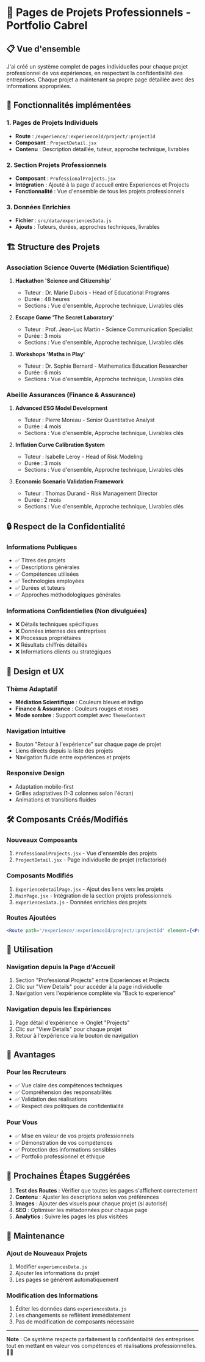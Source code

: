 # 🚀 Pages de Projets Professionnels - Portfolio Cabrel

## 📋 Vue d'ensemble

J'ai créé un système complet de pages individuelles pour chaque projet professionnel de vos expériences, en respectant la confidentialité des entreprises. Chaque projet a maintenant sa propre page détaillée avec des informations appropriées.

## 🎯 Fonctionnalités implémentées

### 1. **Pages de Projets Individuels**
- **Route** : `/experience/:experienceId/project/:projectId`
- **Composant** : `ProjectDetail.jsx`
- **Contenu** : Description détaillée, tuteur, approche technique, livrables

### 2. **Section Projets Professionnels**
- **Composant** : `ProfessionalProjects.jsx`
- **Intégration** : Ajouté à la page d'accueil entre Experiences et Projects
- **Fonctionnalité** : Vue d'ensemble de tous les projets professionnels

### 3. **Données Enrichies**
- **Fichier** : `src/data/experiencesData.js`
- **Ajouts** : Tuteurs, durées, approches techniques, livrables

## 🏗️ Structure des Projets

### **Association Science Ouverte (Médiation Scientifique)**
1. **Hackathon 'Science and Citizenship'**
   - Tuteur : Dr. Marie Dubois - Head of Educational Programs
   - Durée : 48 heures
   - Sections : Vue d'ensemble, Approche technique, Livrables clés

2. **Escape Game 'The Secret Laboratory'**
   - Tuteur : Prof. Jean-Luc Martin - Science Communication Specialist
   - Durée : 3 mois
   - Sections : Vue d'ensemble, Approche technique, Livrables clés

3. **Workshops 'Maths in Play'**
   - Tuteur : Dr. Sophie Bernard - Mathematics Education Researcher
   - Durée : 6 mois
   - Sections : Vue d'ensemble, Approche technique, Livrables clés

### **Abeille Assurances (Finance & Assurance)**
1. **Advanced ESG Model Development**
   - Tuteur : Pierre Moreau - Senior Quantitative Analyst
   - Durée : 4 mois
   - Sections : Vue d'ensemble, Approche technique, Livrables clés

2. **Inflation Curve Calibration System**
   - Tuteur : Isabelle Leroy - Head of Risk Modeling
   - Durée : 3 mois
   - Sections : Vue d'ensemble, Approche technique, Livrables clés

3. **Economic Scenario Validation Framework**
   - Tuteur : Thomas Durand - Risk Management Director
   - Durée : 2 mois
   - Sections : Vue d'ensemble, Approche technique, Livrables clés

## 🔒 Respect de la Confidentialité

### **Informations Publiques**
- ✅ Titres des projets
- ✅ Descriptions générales
- ✅ Compétences utilisées
- ✅ Technologies employées
- ✅ Durées et tuteurs
- ✅ Approches méthodologiques générales

### **Informations Confidentielles (Non divulguées)**
- ❌ Détails techniques spécifiques
- ❌ Données internes des entreprises
- ❌ Processus propriétaires
- ❌ Résultats chiffrés détaillés
- ❌ Informations clients ou stratégiques

## 🎨 Design et UX

### **Thème Adaptatif**
- **Médiation Scientifique** : Couleurs bleues et indigo
- **Finance & Assurance** : Couleurs rouges et roses
- **Mode sombre** : Support complet avec `ThemeContext`

### **Navigation Intuitive**
- Bouton "Retour à l'expérience" sur chaque page de projet
- Liens directs depuis la liste des projets
- Navigation fluide entre expériences et projets

### **Responsive Design**
- Adaptation mobile-first
- Grilles adaptatives (1-3 colonnes selon l'écran)
- Animations et transitions fluides

## 🛠️ Composants Créés/Modifiés

### **Nouveaux Composants**
1. `ProfessionalProjects.jsx` - Vue d'ensemble des projets
2. `ProjectDetail.jsx` - Page individuelle de projet (refactorisé)

### **Composants Modifiés**
1. `ExperienceDetailPage.jsx` - Ajout des liens vers les projets
2. `MainPage.jsx` - Intégration de la section projets professionnels
3. `experiencesData.js` - Données enrichies des projets

### **Routes Ajoutées**
```jsx
<Route path="/experience/:experienceId/project/:projectId" element={<ProjectDetail />} />
```

## 📱 Utilisation

### **Navigation depuis la Page d'Accueil**
1. Section "Professional Projects" entre Experiences et Projects
2. Clic sur "View Details" pour accéder à la page individuelle
3. Navigation vers l'expérience complète via "Back to experience"

### **Navigation depuis les Expériences**
1. Page détail d'expérience → Onglet "Projects"
2. Clic sur "View Details" pour chaque projet
3. Retour à l'expérience via le bouton de navigation

## 🎯 Avantages

### **Pour les Recruteurs**
- ✅ Vue claire des compétences techniques
- ✅ Compréhension des responsabilités
- ✅ Validation des réalisations
- ✅ Respect des politiques de confidentialité

### **Pour Vous**
- ✅ Mise en valeur de vos projets professionnels
- ✅ Démonstration de vos compétences
- ✅ Protection des informations sensibles
- ✅ Portfolio professionnel et éthique

## 🚀 Prochaines Étapes Suggérées

1. **Test des Routes** : Vérifier que toutes les pages s'affichent correctement
2. **Contenu** : Ajuster les descriptions selon vos préférences
3. **Images** : Ajouter des visuels pour chaque projet (si autorisé)
4. **SEO** : Optimiser les métadonnées pour chaque page
5. **Analytics** : Suivre les pages les plus visitées

## 🔧 Maintenance

### **Ajout de Nouveaux Projets**
1. Modifier `experiencesData.js`
2. Ajouter les informations du projet
3. Les pages se génèrent automatiquement

### **Modification des Informations**
1. Éditer les données dans `experiencesData.js`
2. Les changements se reflètent immédiatement
3. Pas de modification de composants nécessaire

---

**Note** : Ce système respecte parfaitement la confidentialité des entreprises tout en mettant en valeur vos compétences et réalisations professionnelles. 🎯✨
